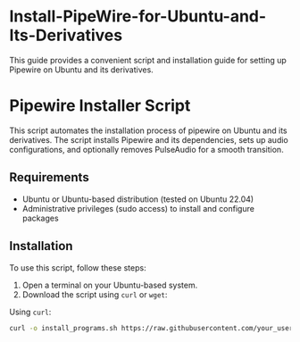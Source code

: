 # Install-PipeWire-for-Ubuntu-and-Its-Derivatives
This guide provides a convenient script and installation guide for setting up Pipewire on Ubuntu and its derivatives.

# Pipewire Installer Script

This script automates the installation process of pipewire on Ubuntu and its derivatives. The script installs Pipewire and its dependencies, sets up audio configurations, and optionally removes PulseAudio for a smooth transition.

## Requirements

- Ubuntu or Ubuntu-based distribution (tested on Ubuntu 22.04)
- Administrative privileges (sudo access) to install and configure packages

## Installation

To use this script, follow these steps:

1. Open a terminal on your Ubuntu-based system.
2. Download the script using `curl` or `wget`:

Using `curl`:
```bash
curl -o install_programs.sh https://raw.githubusercontent.com/your_username_here/linux-program-installer/main/install_programs.sh
